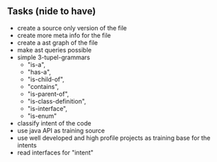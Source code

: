 ## Tasks (nide to have)

* create a source only version of the file
* create more meta info for the file
* create a ast graph of the file 
* make ast queries possible
* simple 3-tupel-grammars
  * "is-a", 
  * "has-a", 
  * "is-child-of", 
  * "contains", 
  * "is-parent-of", 
  * "is-class-definition", 
  * "is-interface", 
  * "is-enum"
* classify intent of the code
* use java API as training source
* use well developed and high profile projects as training base for the intents
* read interfaces for "intent" 
